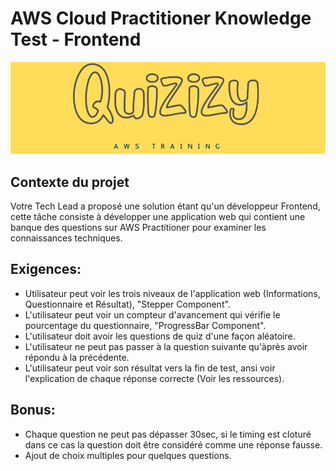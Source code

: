 # AWS Cloud Practitioner Knowledge Test - Frontend

<p align="center"> <img src="https://github.com/mouad5-bot/Quizizy-AWS/blob/main/assets/img/quizez.png" /> </p>

<h2>  Contexte du projet </h2>

Votre Tech Lead a proposé une solution étant qu'un développeur Frontend, cette tâche consiste à développer une application web qui contient une banque des questions sur AWS Practitioner pour examiner les connaissances techniques.

<h2> Exigences: </h2>

<ul>
  <li> Utilisateur peut voir les trois niveaux de l'application web (Informations, Questionnaire et Résultat), "Stepper Component". </li>
  <li> L'utilisateur peut voir un compteur d'avancement qui vérifie le pourcentage du questionnaire, "ProgressBar Component". </li>
  <li> L'utilisateur doit avoir les questions de quiz d'une façon aléatoire.</li>
  <li> L'utilisateur ne peut pas passer à la question suivante qu'àprès avoir répondu à la précédente. </li>
  <li> L'utilisateur peut voir son résultat vers la fin de test, ansi voir l'explication de chaque réponse correcte (Voir les ressources). </li>
</ul>

<h2> Bonus: </h2>
<ul>
  <li> Chaque question ne peut pas dépasser 30sec, si le timing est cloturé dans ce cas la question doit être considéré comme une réponse fausse.</li>
  <li> Ajout de choix multiples pour quelques questions.</li>
</ul>
